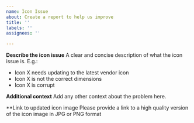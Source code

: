 ```yaml
---
name: Icon Issue
about: Create a report to help us improve
title: ''
labels: ''
assignees: ''

---
```


**Describe the icon issue**
A clear and concise description of what the icon issue is. E.g.:

* Icon X needs updating to the latest vendor icon
* Icon X is not the correct dimensions
* Icon X is corrupt

**Additional context**
Add any other context about the problem here.

**Link to updated icon image
Please provide a link to a high quality version of the icon image in JPG or PNG format
